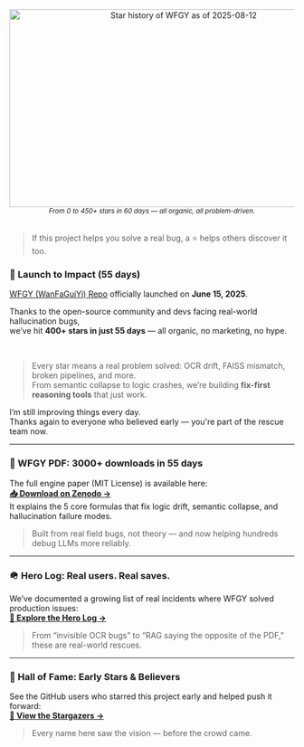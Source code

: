 <div align="center">
  <img 
    src="https://github.com/user-attachments/assets/9a2cf35f-54e5-48d7-98ad-4b1a7fb0b0e7" 
    width="600" 
    height="350" 
    alt="Star history of WFGY as of 2025-08-12"
  >



  <br />
  <sub><em>From 0 to 450+ stars in 60 days — all organic, all problem-driven.</em></sub>
</div>

<br>

> If this project helps you solve a real bug, a ⭐ helps others discover it too.


### 🚀 Launch to Impact (55 days)

[WFGY (WanFaGuiYi) Repo](https://github.com/onestardao/WFGY) officially launched on **June 15, 2025**.

Thanks to the open-source community and devs facing real-world hallucination bugs,  
we’ve hit **400+ stars in just 55 days** — all organic, no marketing, no hype.

<br>

> Every star means a real problem solved: OCR drift, FAISS mismatch, broken pipelines, and more.  
> From semantic collapse to logic crashes, we’re building **fix-first reasoning tools** that just work.

I’m still improving things every day.  
Thanks again to everyone who believed early — you're part of the rescue team now.


---

### 📄 WFGY PDF: 3000+ downloads in 55 days  
The full engine paper (MIT License) is available here:  
**[📥 Download on Zenodo →](https://zenodo.org/records/15630969)**  
It explains the 5 core formulas that fix logic drift, semantic collapse, and hallucination failure modes.  
> Built from real field bugs, not theory — and now helping hundreds debug LLMs more reliably.

---

### 🪖 Hero Log: Real users. Real saves.  
We’ve documented a growing list of real incidents where WFGY solved production issues:  
**[🧭 Explore the Hero Log →](https://github.com/onestardao/WFGY/discussions/10)**  
> From “invisible OCR bugs” to “RAG saying the opposite of the PDF,” these are real-world rescues.

---

### 🏅 Hall of Fame: Early Stars & Believers  
See the GitHub users who starred this project early and helped push it forward:  
**[🌟 View the Stargazers →](https://github.com/onestardao/WFGY/tree/main/stargazers)**  
> Every name here saw the vision — before the crowd came.
